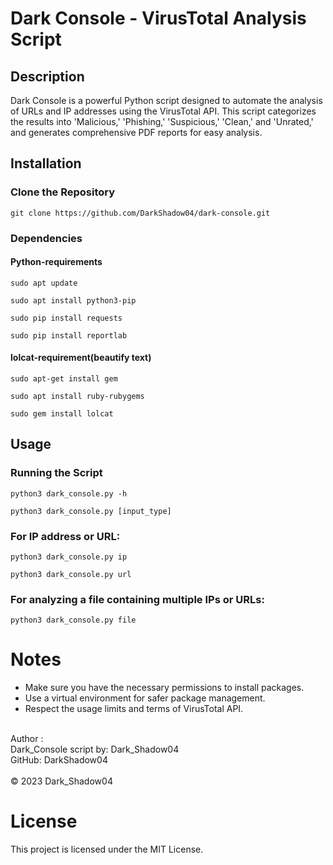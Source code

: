 # Dark Console - VirusTotal Analysis Script

## Description

Dark Console is a powerful Python script designed to automate the analysis of URLs and IP addresses using the VirusTotal API. This script categorizes the results into 'Malicious,' 'Phishing,' 'Suspicious,' 'Clean,' and 'Unrated,' and generates comprehensive PDF reports for easy analysis.

## Installation

### Clone the Repository
<pre><code>git clone https://github.com/DarkShadow04/dark-console.git</code></pre>

### Dependencies

#### Python-requirements
<pre><code>sudo apt update</code></pre>
<pre><code>sudo apt install python3-pip</code></pre>
<pre><code>sudo pip install requests</code></pre>
<pre><code>sudo pip install reportlab</code></pre>

#### lolcat-requirement(beautify text)
<pre><code>sudo apt-get install gem</code></pre>
<pre><code>sudo apt install ruby-rubygems</code></pre>
<pre><code>sudo gem install lolcat</code></pre>

## Usage
### Running the Script

<pre><code>python3 dark_console.py -h </code></pre>

<pre><code>python3 dark_console.py [input_type]</code></pre>

### For IP address or URL:

<pre><code>python3 dark_console.py ip</code></pre>
<pre><code>python3 dark_console.py url</code></pre>

###  For analyzing a file containing multiple IPs or URLs:

<pre><code>python3 dark_console.py file</code></pre>

#  Notes
<ul>
  <li>Make sure you have the necessary permissions to install packages.</li>
  <li>Use a virtual environment for safer package management.</li>
  <li>Respect the usage limits and terms of VirusTotal API.</li>
</ul>

<br>
Author :

<br>
Dark_Console script by: Dark_Shadow04<br>
GitHub: DarkShadow04<br>
<br>
© 2023 Dark_Shadow04


#  License
This project is licensed under the MIT License.
